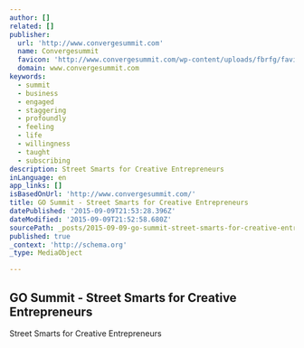 ```yaml
---
author: []
related: []
publisher:
  url: 'http://www.convergesummit.com'
  name: Convergesummit
  favicon: 'http://www.convergesummit.com/wp-content/uploads/fbrfg/favicon.ico?v=xQw2MEwJBN'
  domain: www.convergesummit.com
keywords:
  - summit
  - business
  - engaged
  - staggering
  - profoundly
  - feeling
  - life
  - willingness
  - taught
  - subscribing
description: Street Smarts for Creative Entrepreneurs
inLanguage: en
app_links: []
isBasedOnUrl: 'http://www.convergesummit.com/'
title: GO Summit - Street Smarts for Creative Entrepreneurs
datePublished: '2015-09-09T21:53:28.396Z'
dateModified: '2015-09-09T21:52:58.680Z'
sourcePath: _posts/2015-09-09-go-summit-street-smarts-for-creative-entrepreneurs.md
published: true
_context: 'http://schema.org'
_type: MediaObject

---
```

<article style=""><h1>GO Summit - Street Smarts for Creative Entrepreneurs</h1><p>Street Smarts for Creative Entrepreneurs</p></article>